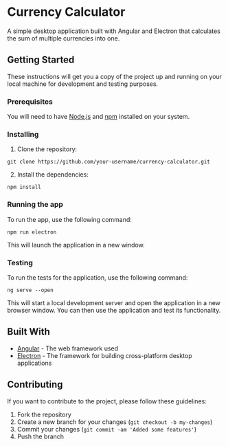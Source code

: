 Currency Calculator
===================

A simple desktop application built with Angular and Electron that calculates the sum of multiple currencies into one.

Getting Started
---------------

These instructions will get you a copy of the project up and running on your local machine for development and testing purposes.

### Prerequisites

You will need to have [Node.js](https://nodejs.org/) and [npm](https://www.npmjs.com/) installed on your system.

### Installing

1.  Clone the repository:

`git clone https://github.com/your-username/currency-calculator.git`

2.  Install the dependencies:

`npm install`

### Running the app

To run the app, use the following command:

`npm run electron`

This will launch the application in a new window.

### Testing

To run the tests for the application, use the following command:

`ng serve --open`

This will start a local development server and open the application in a new browser window. You can then use the application and test its functionality.

Built With
----------

*   [Angular](https://angular.io/) - The web framework used
*   [Electron](https://electronjs.org/) - The framework for building cross-platform desktop applications

Contributing
------------

If you want to contribute to the project, please follow these guidelines:

1.  Fork the repository
2.  Create a new branch for your changes (`git checkout -b my-changes`)
3.  Commit your changes (`git commit -am 'Added some features'`)
4.  Push the branch